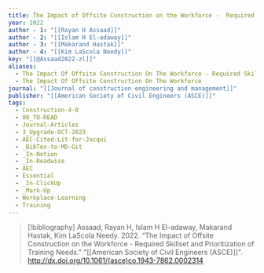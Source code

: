 ```yaml
---
title: The Impact of Offsite Construction on the Workforce -  Required Skillset and Prioritization of Training Needs
year: 2022
author - 1: "[[Rayan H Assaad]]"
author - 2: "[[Islam H El-adaway]]"
author - 3: "[[Makarand Hastak]]"
author - 4: "[[Kim LaScola Needy]]"
key: "[[@Assaad2022-zl]]"
aliases:
  - The Impact Of Offsite Construction On The Workforce - Required Skillset And Prioritization Of Training Needs
  - The Impact Of Offsite Construction On The Workforce
journal: "[[Journal of construction engineering and management]]"
publisher: "[[American Society of Civil Engineers (ASCE)]]"
tags:
  - Construction-4-0
  - 00_TO-READ
  - Journal-Articles
  - 3_Upgrade-OCT-2023
  - AEC-Cited-Lit-for-Jacqui
  - _BibTex-to-MD-Git
  - _In-Notion
  - _In-Readwise
  - AEC
  - Essential
  - _In-ClickUp
  - _Mark-Up
  - Workplace-Learning
  - Training
---
```


> [!bibliography]
> Assaad, Rayan H, Islam H El-adaway, Makarand Hastak, Kim LaScola Needy. 2022. “The Impact of Offsite Construction on the Workforce -  Required Skillset and Prioritization of Training Needs.” "[[American Society of Civil Engineers (ASCE)]]". http://dx.doi.org/10.1061/(asce)co.1943-7862.0002314